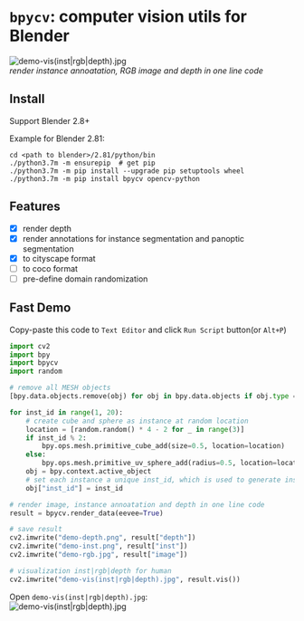 # `bpycv`: computer vision utils for Blender

![demo-vis(inst|rgb|depth).jpg](doc/img/demo-vis(inst|rgb|depth).jpg)    
*render instance annoatation, RGB image and depth in one line code*

## Install
Support Blender 2.8+

Example for Blender 2.81:
```shell
cd <path to blender>/2.81/python/bin
./python3.7m -m ensurepip  # get pip
./python3.7m -m pip install --upgrade pip setuptools wheel
./python3.7m -m pip install bpycv opencv-python
```


## Features

 - [x] render depth
 - [x] render annotations for instance segmentation and panoptic segmentation 
 - [x] to cityscape format
 - [ ] to coco format
 - [ ] pre-define domain randomization

## Fast Demo

Copy-paste this code to `Text Editor` and click `Run Script` button(or `Alt+P`)
```python
import cv2
import bpy
import bpycv
import random

# remove all MESH objects
[bpy.data.objects.remove(obj) for obj in bpy.data.objects if obj.type == "MESH"]

for inst_id in range(1, 20):
    # create cube and sphere as instance at random location
    location = [random.random() * 4 - 2 for _ in range(3)]
    if inst_id % 2:
        bpy.ops.mesh.primitive_cube_add(size=0.5, location=location)
    else:
        bpy.ops.mesh.primitive_uv_sphere_add(radius=0.5, location=location)
    obj = bpy.context.active_object
    # set each instance a unique inst_id, which is used to generate instance annotation.
    obj["inst_id"] = inst_id

# render image, instance annoatation and depth in one line code
result = bpycv.render_data(eevee=True)

# save result
cv2.imwrite("demo-depth.png", result["depth"])
cv2.imwrite("demo-inst.png", result["inst"])
cv2.imwrite("demo-rgb.jpg", result["image"])

# visualization inst|rgb|depth for human
cv2.imwrite("demo-vis(inst|rgb|depth).jpg", result.vis())
```
Open `demo-vis(inst|rgb|depth).jpg`:   
![demo-vis(inst|rgb|depth).jpg](doc/img/demo-vis(inst|rgb|depth).jpg)